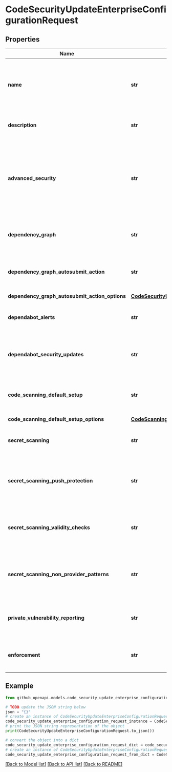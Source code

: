 # CodeSecurityUpdateEnterpriseConfigurationRequest


## Properties

Name | Type | Description | Notes
------------ | ------------- | ------------- | -------------
**name** | **str** | The name of the code security configuration. Must be unique across the enterprise. | [optional] 
**description** | **str** | A description of the code security configuration | [optional] 
**advanced_security** | **str** | The enablement status of GitHub Advanced Security. Must be set to enabled if you want to enable any GHAS settings. | [optional] 
**dependency_graph** | **str** | The enablement status of Dependency Graph | [optional] 
**dependency_graph_autosubmit_action** | **str** | The enablement status of Automatic dependency submission | [optional] 
**dependency_graph_autosubmit_action_options** | [**CodeSecurityUpdateEnterpriseConfigurationRequestDependencyGraphAutosubmitActionOptions**](CodeSecurityUpdateEnterpriseConfigurationRequestDependencyGraphAutosubmitActionOptions.md) |  | [optional] 
**dependabot_alerts** | **str** | The enablement status of Dependabot alerts | [optional] 
**dependabot_security_updates** | **str** | The enablement status of Dependabot security updates | [optional] 
**code_scanning_default_setup** | **str** | The enablement status of code scanning default setup | [optional] 
**code_scanning_default_setup_options** | [**CodeScanningDefaultSetupOptions**](CodeScanningDefaultSetupOptions.md) |  | [optional] 
**secret_scanning** | **str** | The enablement status of secret scanning | [optional] 
**secret_scanning_push_protection** | **str** | The enablement status of secret scanning push protection | [optional] 
**secret_scanning_validity_checks** | **str** | The enablement status of secret scanning validity checks | [optional] 
**secret_scanning_non_provider_patterns** | **str** | The enablement status of secret scanning non-provider patterns | [optional] 
**private_vulnerability_reporting** | **str** | The enablement status of private vulnerability reporting | [optional] 
**enforcement** | **str** | The enforcement status for a security configuration | [optional] 

## Example

```python
from github_openapi.models.code_security_update_enterprise_configuration_request import CodeSecurityUpdateEnterpriseConfigurationRequest

# TODO update the JSON string below
json = "{}"
# create an instance of CodeSecurityUpdateEnterpriseConfigurationRequest from a JSON string
code_security_update_enterprise_configuration_request_instance = CodeSecurityUpdateEnterpriseConfigurationRequest.from_json(json)
# print the JSON string representation of the object
print(CodeSecurityUpdateEnterpriseConfigurationRequest.to_json())

# convert the object into a dict
code_security_update_enterprise_configuration_request_dict = code_security_update_enterprise_configuration_request_instance.to_dict()
# create an instance of CodeSecurityUpdateEnterpriseConfigurationRequest from a dict
code_security_update_enterprise_configuration_request_from_dict = CodeSecurityUpdateEnterpriseConfigurationRequest.from_dict(code_security_update_enterprise_configuration_request_dict)
```
[[Back to Model list]](../README.md#documentation-for-models) [[Back to API list]](../README.md#documentation-for-api-endpoints) [[Back to README]](../README.md)


